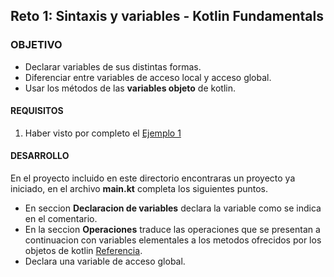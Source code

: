 ## Reto 1: Sintaxis y variables - Kotlin Fundamentals

### OBJETIVO 

- Declarar variables de sus distintas formas.
- Diferenciar entre variables de acceso local y acceso global.
- Usar los métodos de las **variables objeto** de kotlin.

#### REQUISITOS 

1. Haber visto por completo el [Ejemplo 1](/../../tree/master/Sesion-01/Ejemplo-01)

#### DESARROLLO

En el proyecto incluido en este directorio encontraras un proyecto ya iniciado, en el archivo **main.kt** 
completa los siguientes puntos.


- En seccion **Declaracion de variables** declara la variable como se indica en el comentario.
- En la seccion **Operaciones** traduce las operaciones que se presentan a continuacion con 
variables elementales a los metodos ofrecidos por los objetos de kotlin [Referencia](https://kotlinlang.org/docs/reference/operator-overloading.html).
- Declara una variable de acceso global.

